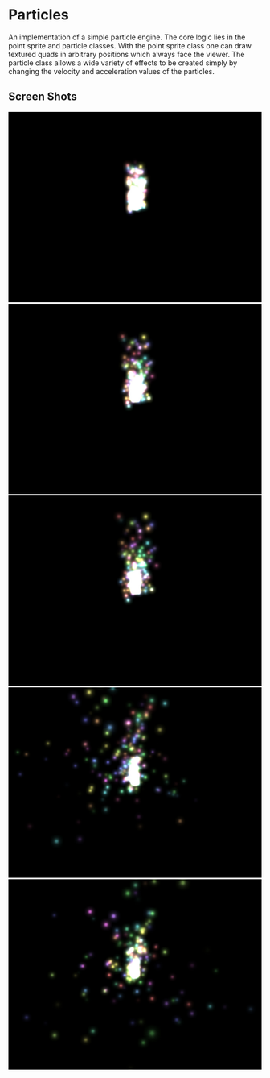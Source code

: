 # Particles

An implementation of a simple particle engine.  The core logic lies in the point sprite and particle classes.  With the point sprite class one can draw textured quads in arbitrary positions which always face the viewer.  The particle class allows a wide variety of effects to be created simply by changing the velocity and acceleration values of the particles.

## Screen Shots

![](images/particles01.jpg?raw=true)
![](images/particles02.jpg?raw=true)
![](images/particles03.jpg?raw=true)
![](images/particles04.jpg?raw=true)
![](images/particles05.jpg?raw=true)